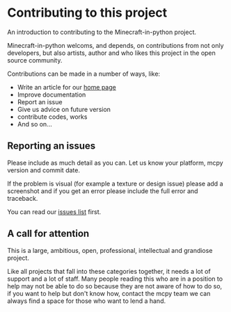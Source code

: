 # Contributing to this project
An introduction to contributing to the Minecraft-in-python project.

Minecraft-in-python welcoms, and depends, on contributions from not only developers,
but also artists, author and who likes this project in the open source community.

Contributions can be made in a number of ways, like:

- Write an article for our [home page](https://minecraft-in-python.github.io)
- Improve documentation
- Report an issue
- Give us advice on future version
- contribute codes, works
- And so on...

## Reporting an issues
Please include as much detail as you can. Let us know your platform, mcpy version and commit date.

If the problem is visual (for example a texture or design issue) please add a screenshot and 
if you get an error please include the full error and traceback.

You can read our [issues list](https://github.com/minecraft-in-python/Minecraft/issues) first.

## A call for attention
This is a large, ambitious, open, professional, intellectual and grandiose project.

Like all projects that fall into these categories together, it needs a lot of support and a lot of staff.
Many people reading this who are in a position to help may not be able to do so because they are not aware
of how to do so, if you want to help but don't know how, contact the mcpy team we can always find a space
for those who want to lend a hand.